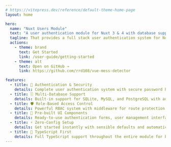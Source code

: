 ```yaml
---
# https://vitepress.dev/reference/default-theme-home-page
layout: home

hero:
  name: "Nuxt Users Module"
  text: "A user authentication module for Nuxt 3 & 4 with database support for SQLite, MySQL, and PostgreSQL"
  tagline: That provides a full stack user authentication system for Nuxt 3 and Nuxt 4 projects.
  actions:
    - theme: brand
      text: Get Started
      link: /user-guide/getting-started
    - theme: alt
      text: Open on GitHub →
      link: https://github.com/rrd108/vue-mess-detector

features:
  - title: 🔐 Authentication & Security
    details: Complete user authentication system with secure password hashing, password reset, and session management
  - title: 🗄️ Multi-Database Support
    details: Built-in support for SQLite, MySQL, and PostgreSQL with automatic migrations and CLI tools
  - title: 🛡️ Role-Based Access Control
    details: Powerful RBAC system with middleware for route protection and permission-based authorization
  - title: 🎨 Pre-built UI Components
    details: Ready-to-use authentication forms, user management interfaces, and customizable components
  - title: ⚡ Zero-Config Setup
    details: Get started instantly with sensible defaults and automatic configuration
  - title: 🔷 TypeScript First
    details: Full TypeScript support throughout the entire module for better development experience
---
```


<span id="morphBlur"></span>

